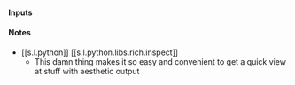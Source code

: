 

#### Inputs

#### Notes

- [[s.l.python]] [[s.l.python.libs.rich.inspect]]
  - This damn thing makes it so easy and convenient to get a quick view at stuff with aesthetic output

